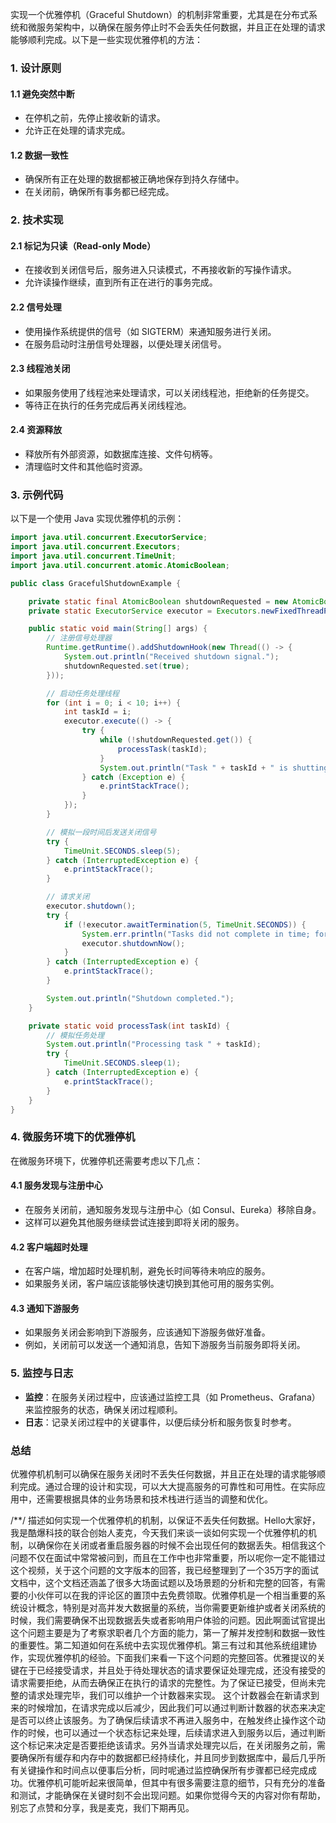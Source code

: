 实现一个优雅停机（Graceful Shutdown）的机制非常重要，尤其是在分布式系统和微服务架构中，以确保在服务停止时不会丢失任何数据，并且正在处理的请求能够顺利完成。以下是一些实现优雅停机的方法：

### 1. 设计原则

#### 1.1 避免突然中断
- 在停机之前，先停止接收新的请求。
- 允许正在处理的请求完成。

#### 1.2 数据一致性
- 确保所有正在处理的数据都被正确地保存到持久存储中。
- 在关闭前，确保所有事务都已经完成。

### 2. 技术实现

#### 2.1 标记为只读（Read-only Mode）
- 在接收到关闭信号后，服务进入只读模式，不再接收新的写操作请求。
- 允许读操作继续，直到所有正在进行的事务完成。

#### 2.2 信号处理
- 使用操作系统提供的信号（如 SIGTERM）来通知服务进行关闭。
- 在服务启动时注册信号处理器，以便处理关闭信号。

#### 2.3 线程池关闭
- 如果服务使用了线程池来处理请求，可以关闭线程池，拒绝新的任务提交。
- 等待正在执行的任务完成后再关闭线程池。

#### 2.4 资源释放
- 释放所有外部资源，如数据库连接、文件句柄等。
- 清理临时文件和其他临时资源。

### 3. 示例代码

以下是一个使用 Java 实现优雅停机的示例：

```java
import java.util.concurrent.ExecutorService;
import java.util.concurrent.Executors;
import java.util.concurrent.TimeUnit;
import java.util.concurrent.atomic.AtomicBoolean;

public class GracefulShutdownExample {

    private static final AtomicBoolean shutdownRequested = new AtomicBoolean(false);
    private static ExecutorService executor = Executors.newFixedThreadPool(10);

    public static void main(String[] args) {
        // 注册信号处理器
        Runtime.getRuntime().addShutdownHook(new Thread(() -> {
            System.out.println("Received shutdown signal.");
            shutdownRequested.set(true);
        }));

        // 启动任务处理线程
        for (int i = 0; i < 10; i++) {
            int taskId = i;
            executor.execute(() -> {
                try {
                    while (!shutdownRequested.get()) {
                        processTask(taskId);
                    }
                    System.out.println("Task " + taskId + " is shutting down gracefully.");
                } catch (Exception e) {
                    e.printStackTrace();
                }
            });
        }

        // 模拟一段时间后发送关闭信号
        try {
            TimeUnit.SECONDS.sleep(5);
        } catch (InterruptedException e) {
            e.printStackTrace();
        }

        // 请求关闭
        executor.shutdown();
        try {
            if (!executor.awaitTermination(5, TimeUnit.SECONDS)) {
                System.err.println("Tasks did not complete in time; forcing shutdown.");
                executor.shutdownNow();
            }
        } catch (InterruptedException e) {
            e.printStackTrace();
        }

        System.out.println("Shutdown completed.");
    }

    private static void processTask(int taskId) {
        // 模拟任务处理
        System.out.println("Processing task " + taskId);
        try {
            TimeUnit.SECONDS.sleep(1);
        } catch (InterruptedException e) {
            e.printStackTrace();
        }
    }
}
```

### 4. 微服务环境下的优雅停机

在微服务环境下，优雅停机还需要考虑以下几点：

#### 4.1 服务发现与注册中心
- 在服务关闭前，通知服务发现与注册中心（如 Consul、Eureka）移除自身。
- 这样可以避免其他服务继续尝试连接到即将关闭的服务。

#### 4.2 客户端超时处理
- 在客户端，增加超时处理机制，避免长时间等待未响应的服务。
- 如果服务关闭，客户端应该能够快速切换到其他可用的服务实例。

#### 4.3 通知下游服务
- 如果服务关闭会影响到下游服务，应该通知下游服务做好准备。
- 例如，关闭前可以发送一个通知消息，告知下游服务当前服务即将关闭。

### 5. 监控与日志

- **监控**：在服务关闭过程中，应该通过监控工具（如 Prometheus、Grafana）来监控服务的状态，确保关闭过程顺利。
- **日志**：记录关闭过程中的关键事件，以便后续分析和服务恢复时参考。

### 总结

优雅停机机制可以确保在服务关闭时不丢失任何数据，并且正在处理的请求能够顺利完成。通过合理的设计和实现，可以大大提高服务的可靠性和可用性。在实际应用中，还需要根据具体的业务场景和技术栈进行适当的调整和优化。

/**/
描述如何实现一个优雅停机的机制，以保证不丢失任何数据。Hello大家好，我是酷爆科技的联合创始人麦克，今天我们来谈一谈如何实现一个优雅停机的机制，以确保你在关闭或者重启服务器的时候不会出现任何的数据丢失。相信我这个问题不仅在面试中常常被问到，而且在工作中也非常重要，所以呢你一定不能错过这个视频，关于这个问题的文字版本的回答，我已经整理到了一个35万字的面试文档中，这个文档还涵盖了很多大场面试题以及场景题的分析和完整的回答，有需要的小伙伴可以在我的评论区的置顶中去免费领取。优雅停机是一个相当重要的系统设计概念，特别是对高并发大数据量的系统，当你需要更新维护或者关闭系统的时候，我们需要确保不出现数据丢失或者影响用户体验的问题。因此啊面试官提出这个问题主要是为了考察求职者几个方面的能力，第一了解并发控制和数据一致性的重要性。第二知道如何在系统中去实现优雅停机。第三有过和其他系统组建协作，实现优雅停机的经验。下面我们来看一下这个问题的完整回答。优雅提议的关键在于已经接受请求，并且处于待处理状态的请求要保证处理完成，还没有接受的请求需要拒绝，从而去确保正在执行的请求的完整性。为了保证已接受，但尚未完整的请求处理完毕，我们可以维护一个计数器来实现。
	这个计数器会在新请求到来的时候增加，在请求完成以后减少，因此我们可以通过判断计数器的状态来决定是否可以终止该服务。为了确保后续请求不再进入服务中，在触发终止操作这个动作的时候，也可以通过一个状态标记来处理，后续请求进入到服务以后，通过判断这个标记来决定是否要拒绝该请求。另外当请求处理完以后，在关闭服务之前，需要确保所有缓存和内存中的数据都已经持续化，并且同步到数据库中，最后几乎所有关键操作和时间点以便事后分析，同时呢通过监控确保所有步骤都已经完成成功。优雅停机可能听起来很简单，但其中有很多需要注意的细节，只有充分的准备和测试，才能确保在关键时刻不会出现问题。如果你觉得今天的内容对你有帮助，别忘了点赞和分享，我是麦克，我们下期再见。